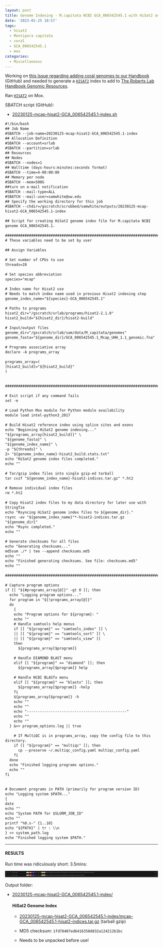 ```yaml
---
layout: post
title: Genome Indexing - M.capitata NCBI GCA_006542545.1 with HiSat2 on Mox
date: '2023-01-25 10:57'
tags: 
  - hisat2
  - Montipora capitata
  - coral
  - GCA_006542545.1
  - mox
categories: 
  - Miscellaneous
---
```

Working on [this Issue regarding adding coral genomes to our Handbook](https://github.com/RobertsLab/resources/issues/1571) (GitHub) and needed to generate a [`HISAT2`](https://daehwankimlab.github.io/hisat2/) index to add to [The Roberts Lab Handbook Genomic Resources](https://robertslab.github.io/resources/Genomic-Resources/).

Ran [`HISAT2`](https://daehwankimlab.github.io/hisat2/) on Mox.

SBATCH script (GitHub):

- [20230125-mcap-hisat2-GCA_006542545.1-index.sh](https://github.com/RobertsLab/sams-notebook/blob/master/sbatch_scripts/20230125-mcap-hisat2-GCA_006542545.1-index.sh)

```shell
#!/bin/bash
## Job Name
#SBATCH --job-name=20230125-mcap-hisat2-GCA_006542545.1-index
## Allocation Definition
#SBATCH --account=srlab
#SBATCH --partition=srlab
## Resources
## Nodes
#SBATCH --nodes=1
## Walltime (days-hours:minutes:seconds format)
#SBATCH --time=4-00:00:00
## Memory per node
#SBATCH --mem=500G
##turn on e-mail notification
#SBATCH --mail-type=ALL
#SBATCH --mail-user=samwhite@uw.edu
## Specify the working directory for this job
#SBATCH --chdir=/gscratch/scrubbed/samwhite/outputs/20230125-mcap-hisat2-GCA_006542545.1-index

## Script for creating HiSat2 genome index file for M.capitata NCBI genome GCA_006542545.1.

###################################################################################
# These variables need to be set by user

## Assign Variables

# Set number of CPUs to use
threads=28

# Set species abbreviation
species="mcap"

# Index name for Hisat2 use
# Needs to match index naem used in previous Hisat2 indexing step
genome_index_name="${species}-GCA_006542545.1"

# Paths to programs
hisat2_dir="/gscratch/srlab/programs/hisat2-2.1.0"
hisat2_build="${hisat2_dir}/hisat2-build"

# Input/output files
genome_dir="/gscratch/srlab/sam/data/M_capitata/genomes"
genome_fasta="${genome_dir}/GCA_006542545.1_Mcap_UHH_1.1_genomic.fna"

# Programs associative array
declare -A programs_array

programs_array=(
[hisat2_build]="${hisat2_build}"
)


###################################################################################################

# Exit script if any command fails
set -e

# Load Python Mox module for Python module availability
module load intel-python3_2017

# Build Hisat2 reference index using splice sites and exons
echo "Beginning HiSat2 genome indexing..."
"${programs_array[hisat2_build]}" \
"${genome_fasta}" \
"${genome_index_name}" \
-p "${threads}" \
2> "${genome_index_name}-hisat2_build.stats.txt"
echo "HiSat2 genome index files completed."
echo ""

# Tar/gzip index files into single gzip-ed tarball
tar cvzf "${genome_index_name}-hisat2-indices.tar.gz" *.ht2

# Remove individual index files
rm *.ht2

# Copy Hisat2 index files to my data directory for later use with StringTie
echo "Rsyncing HiSat2 genome index files to ${genome_dir}."
rsync -av "${genome_index_name}"*-hisat2-indices.tar.gz "${genome_dir}"
echo "Rsync completed."
echo ""

# Generate checksums for all files
echo "Generating checksums..."
md5sum ./* | tee --append checksums.md5
echo ""
echo "Finished generating checksums. See file: checksums.md5"
echo ""

#######################################################################################################

# Capture program options
if [[ "${#programs_array[@]}" -gt 0 ]]; then
  echo "Logging program options..."
  for program in "${!programs_array[@]}"
  do
    {
    echo "Program options for ${program}: "
    echo ""
    # Handle samtools help menus
    if [[ "${program}" == "samtools_index" ]] \
    || [[ "${program}" == "samtools_sort" ]] \
    || [[ "${program}" == "samtools_view" ]]
    then
      ${programs_array[$program]}

    # Handle DIAMOND BLAST menu
    elif [[ "${program}" == "diamond" ]]; then
      ${programs_array[$program]} help

    # Handle NCBI BLASTx menu
    elif [[ "${program}" == "blastx" ]]; then
      ${programs_array[$program]} -help
    fi
    ${programs_array[$program]} -h
    echo ""
    echo ""
    echo "----------------------------------------------"
    echo ""
    echo ""
  } &>> program_options.log || true

    # If MultiQC is in programs_array, copy the config file to this directory.
    if [[ "${program}" == "multiqc" ]]; then
      cp --preserve ~/.multiqc_config.yaml multiqc_config.yaml
    fi
  done
  echo "Finished logging programs options."
  echo ""
fi


# Document programs in PATH (primarily for program version ID)
echo "Logging system $PATH..."
{
date
echo ""
echo "System PATH for $SLURM_JOB_ID"
echo ""
printf "%0.s-" {1..10}
echo "${PATH}" | tr : \\n
} >> system_path.log
echo "Finished logging system $PATH."
```


---

#### RESULTS

Run time was ridiculously short: 3.5mins:

![Screencap of Hisat2 genome index runtime on Mox of 3mins 31secsfor NCBI M.capitata genome.](https://github.com/RobertsLab/sams-notebook/blob/master/images/screencaps/20230125-mcap-hisat2-GCA_006542545.1-index_runtime.png?raw=true)

Output folder:

- [20230125-mcap-hisat2-GCA_006542545.1-index/](https://gannet.fish.washington.edu/Atumefaciens/20230125-mcap-hisat2-GCA_006542545.1-index/)

  #### HiSat2 Genome Index

    - [20230125-mcap-hisat2-GCA_006542545.1-index/mcap-GCA_006542545.1-hisat2-indices.tar.gz](https://gannet.fish.washington.edu/Atumefaciens/20230125-mcap-hisat2-GCA_006542545.1-index/mcap-GCA_006542545.1-hisat2-indices.tar.gz) (tarball gzip)

    - MD5 checksum: `1fd78407ed6416350d832a124212b1bc`

    - Needs to be unpacked before use!
